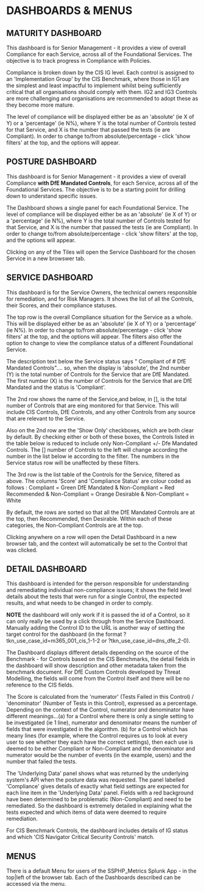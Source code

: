 # DASHBOARDS & MENUS


## MATURITY DASHBOARD
This dashboard is for Senior Management - it provides a view of overall Compliance for each Service, across all of the Foundational Services. The objective is to track progress in Compliance with Policies.

Compliance is broken down by the CIS IG level. Each control is assigned to an 'Implementation Group' by the CIS Benchmark, where those in IG1 are the simplest and least impactful to implement whilst being sufficiently critical that all organisations should comply with them. IG2 and IG3 Controls are more challenging and organisations are recommended to adopt these as they become more mature.

The level of compliance will be displayed either be as an 'absolute' (ie X of Y) or a 'percentage' (ie N%), where Y is the total number of Controls tested for that Service, and X is the number that passed the tests (ie are Compliant). In order to change to/from absolute/percentage - click 'show filters' at the top, and the options will appear. 


## POSTURE DASHBOARD
This dashboard is for Senior Management - it provides a view of overall Compliance **with DfE Mandated Controls**, for each Service, across all of the Foundational Services. The objective is to be a starting point for drilling down to understand specific issues.

The Dashboard shows a single panel for each Foundational Service. The level of compliance will be displayed either be as an 'absolute' (ie X of Y) or a 'percentage' (ie N%), where Y is the total number of Controls tested for that Service, and X is the number that passed the tests (ie are Compliant). In order to change to/from absolute/percentage - click 'show filters' at the top, and the options will appear.

Clicking on any of the Tiles will open the Service Dashboard for the chosen Service in a new browswer tab.


## SERVICE DASHBOARD
This dashboard is for the Service Owners, the technical owners responsible for remediation, and for Risk Managers. It shows the list of all the Controls, their Scores, and their compliance statuses.

The top row is the overall Compliance situation for the Service as a whole. This will be displayed either be as an 'absolute' (ie X of Y) or a 'percentage' (ie N%). In order to change to/from absolute/percentage - click 'show filters' at the top, and the options will appear. The filters also offer the option to change to view the compliance status of a different Foundational Service.

The description text below the Service status says "<service> Compliant of # DfE Mandated Controls".... so, when the display is 'absolute', the 2nd number (Y) is the total number of Controls for the Service that are DfE Mandated. The first number (X) is the number of Controls for the Service that are DfE Mandated and the status is 'Compliant'.

The 2nd row shows the name of the Service,and below, in [], is the total number of Controls that are eing monitored for that Service. This will include CIS Controls, DfE Controls, and any other Controls from any source that are relevant to the Service.

Also on the 2nd row are the 'Show Only' checkboxes, which are both clear by default. By checking either or both of these boxes, the Controls listed in the table below is reduced to include only Non-Compliant +/- Dfe Mandated Controls. The [] number of Controls to the left will change according the number in the list below ie according to the filter. The numbers in the Service status row will be unaffected by these filters.

The 3rd row is the list table of the Controls for the Service, filtered as above. The columns 'Score' and 'Compliance Status' are colour coded as follows :
Compliant = Green
DfE Mandated & Non-Compliant = Red
Recommended & Non-Compliant = Orange
Desirable & Non-Compliant = White

By default, the rows are sorted so that all the DfE Mandated Controls are at the top, then Recommended, then Desirable. Within each of these categories, the Non-Compliant Controls are at the top.

Clicking anywhere on a row will open the Detail Dashboard in a new browser tab, and the context will automatically be set to the Control that was clicked.


## DETAIL DASHBOARD
This dashboard is intended for the person responsible for understanding and remediating individual non-compliance issues; it shows the field level details about the tests that were run for a single Control, the expected results, and what needs to be changed in order to comply.

**NOTE** the dashboard will only work if it is passed the id of a Control, so it can only really be used by a click through from the Service Dashboard. Manually adding the Control ID to the URL is another way of setting the target control for the dashboard (in the format ?tkn_use_case_id=m365_001_cis_1-1-2 or ?tkn_use_case_id=dns_dfe_2-0).

The Dashboard displays different details depending on the source of the Benchmark - for Controls based on the CIS Benchmarks, the detail fields in the dashboard will show description and other metadata taken from the benchmark document. For DfE Custom Controls developed by Threat Modelling, the fields will come from the Control itself and there will be no reference to the CIS fields.

The Score is calculated from the 'numerator' (Tests Failed in this Control) / 'denominator' (Number of Tests in this Control), expressed as a percentage. Depending on the context of the Control, numerator and denominator have different meanings...(a) for a Control where there is only a single setting to be investigated (ie 1 line), numerator and denominator means the number of fields that were investigated in the algorithm. (b) for a Control which has meany lines (for example, where the Control requires us to look at every user to see whether they each have the correct settings), then each use is deemed to be either Compliant or Non-Compliant and the denominator and numerator would be the number of events (in the example, users) and the number that failed the tests.

The 'Underlying Data' panel shows what was returned by the underlying system's API when the posture data was requested. The panel labelled 'Compliance' gives details of exactly what field settings are expected for each line item in the 'Underlying Data' panel. Fields with a red background have been determined to be problematic (Non-Compliant) and need to be remediated. So the dashboard is extremely detailed in explaining what the tests expected and which items of data were deemed to require remediation.

For CIS Benchmark Controls, the dashboard includes details of IG status and which 'CIS Navigator Critical Security Controls' match.


## MENUS
There is a default Menu for users of the SSPHP_Metrics Splunk App - in the top|left of the browser tab. Each of the Dashboards described can be accessed via the menu.